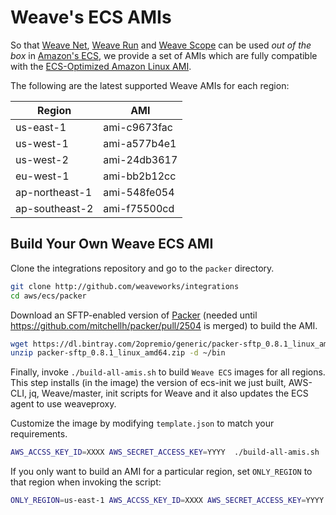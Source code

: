 # Weave's ECS AMIs

So that [Weave Net](http://weave.works/net), [Weave Run](http://weave.works/run)
and [Weave Scope](http://weave.works/scope) can be used *out of the box* in
[Amazon's ECS](http://docs.aws.amazon.com/AmazonECS/latest/developerguide/Welcome.html),
we provide a set of AMIs which are fully compatible with the
[ECS-Optimized Amazon Linux AMI](https://aws.amazon.com/marketplace/pp/B00U6QTYI2).

The following are the latest supported Weave AMIs for each region:

<!--- This table is machine-parsed by
https://github.com/weaveworks/guides/blob/master/aws-ecs/setup.sh, please do
not remove it and respect the format! -->

| Region         | AMI          |
|----------------|--------------|
| us-east-1      | ami-c9673fac |
| us-west-1      | ami-a577b4e1 |
| us-west-2      | ami-24db3617 |
| eu-west-1      | ami-bb2b12cc |
| ap-northeast-1 | ami-548fe054 |
| ap-southeast-2 | ami-f75500cd |


## Build Your Own Weave ECS AMI


Clone the integrations repository and go to the `packer` directory.

```bash
git clone http://github.com/weaveworks/integrations
cd aws/ecs/packer
```

Download an SFTP-enabled version of [Packer](https://www.packer.io/) (needed
until https://github.com/mitchellh/packer/pull/2504 is merged) to build the AMI.

```bash
wget https://dl.bintray.com/2opremio/generic/packer-sftp_0.8.1_linux_amd64.zip
unzip packer-sftp_0.8.1_linux_amd64.zip -d ~/bin
```

Finally, invoke `./build-all-amis.sh` to build `Weave ECS` images for all
regions. This step installs (in the image) the version of ecs-init we just
built, AWS-CLI, jq, Weave/master, init scripts for Weave and it also updates the ECS
agent to use weaveproxy.

Customize the image by modifying `template.json` to match your
requirements.

```bash
AWS_ACCSS_KEY_ID=XXXX AWS_SECRET_ACCESS_KEY=YYYY  ./build-all-amis.sh
```

If you only want to build an AMI for a particular region, set `ONLY_REGION` to
that region when invoking the script:

```bash
ONLY_REGION=us-east-1 AWS_ACCSS_KEY_ID=XXXX AWS_SECRET_ACCESS_KEY=YYYY  ./build-all-amis.sh
```
